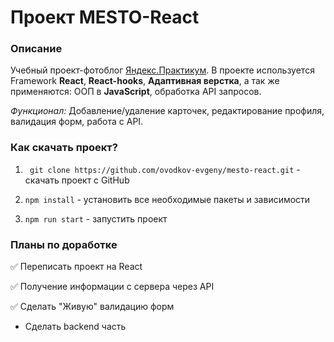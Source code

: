 # Проект MESTO-React


### Описание
Учебный проект-фотоблог [Яндекс.Практикум](https://practicum.yandex.ru/). В проекте используется Framework __React__, __React-hooks__, __Адаптивная верстка__, а так же применяются: ООП в __JavaScript__, обработка API запросов.

_Функционал:_ Добавление/удаление карточек, редактирование профиля, валидация форм, работа с API.


### Как скачать проект?

1. ``` git clone https://github.com/ovodkov-evgeny/mesto-react.git``` - скачать проект с GitHub

2. ```npm install``` - установить все необходимые пакеты и зависимости

3. ```npm run start``` - запустить проект


### Планы по доработке

✅ Переписать проект на React

✅ Получение информации с сервера через API

✅ Сделать "Живую" валидацию форм

* Сделать backend часть
